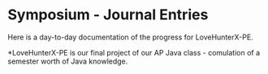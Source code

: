 # Symposium - Journal Entries
Here is a day-to-day documentation of the progress for LoveHunterX-PE.

*LoveHunterX-PE is our final project of our AP Java class - comulation of a semester worth of Java knowledge.
